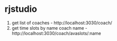 # rjstudio


1. get list of coaches - http://localhost:3030/coach/
2. get time slots by name coach name - http://localhost:3030/coach/avaslots/:name
